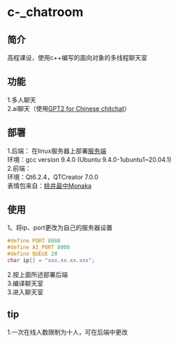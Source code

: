 # c-_chatroom

## 简介
  高程课设，使用c++编写的面向对象的多线程聊天室
## 功能
1.多人聊天  
2.ai聊天（使用[GPT2 for Chinese chitchat](https://github.com/yangjianxin1/GPT2-chitchat)）  
## 部署
1.后端： 
在linux服务器上部署[服务端](https://github.com/eightfy/chatroom_serve)  
环境：gcc version 9.4.0 (Ubuntu 9.4.0-1ubuntu1~20.04.1)  
2.前端：  
环境：Qt6.2.4，QTCreator 7.0.0  
表情包来自：[桃井最中Monaka](https://space.bilibili.com/692437895/)  
## 使用
1。将ip、port更改为自己的服务器设置  
```c
#define PORT 8888
#define AI_PORT 8000
#define QUEUE 20
char ip[] = "xxx.xx.xx.xxx";
```
2.按上面所述部署后端  
3.编译聊天室  
3.进入聊天室  
## tip
1.一次在线人数限制为十人，可在后端中更改 
